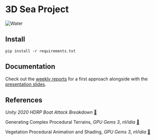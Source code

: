 # 3D Sea Project

![Water](https://noe.masse.pro/img/covers/sea3d.png)

## Install

```
pip install -r requirements.txt
```

## Documentation

Check out the [weekly reports](https://github.com/Eikins/3D-Sea-Project/tree/master/doc/reports) for a first approach alongside with the [presentation slides](https://noe.masse.pro/files/3D-SEA-Project.pdf).

## References
*Unity 2020 HDRP Boat Attack Breakdown* [:link:](https://blogs.unity3d.com/2020/02/10/achieve-beautiful-scalable-and-performant-graphics-with-the-universal-render-pipeline/)

Generating Complex Procedural Terrains, *GPU Gems 3*, *nVidia* [:link:](https://developer.nvidia.com/gpugems/gpugems3/part-i-geometry/chapter-1-generating-complex-procedural-terrains-using-gpu)

Vegetation Procedural Animation and Shading, *GPU Gems 3*, *nVidia* [:link:](https://developer.nvidia.com/gpugems/gpugems3/part-iii-rendering/chapter-16-vegetation-procedural-animation-and-shading-crysis)
